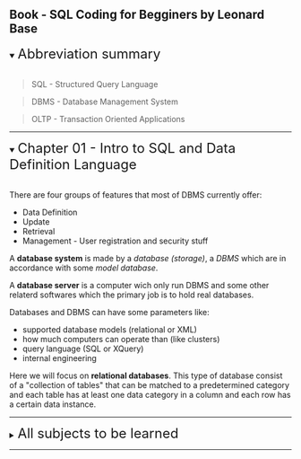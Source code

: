 ## Book - SQL Coding for Begginers by Leonard Base

<details open>
<summary>
    <font size=5> Abbreviation summary </font>
</summary>
<br />

> SQL - Structured Query Language

> DBMS - Database Management System

> OLTP - Transaction Oriented Applications

</details>

---

<details open>
<summary>
<font size=5> Chapter 01 - Intro to SQL and Data Definition Language </font>
</summary>

<br />

There are four groups of features that most of DBMS currently offer:
 - Data Definition
 - Update
 - Retrieval
 - Management - User registration and security stuff

A **database system** is made by a *database (storage)*, a *DBMS* which are in accordance with some *model database*.

A **database server** is a computer wich only run DBMS and some other relaterd softwares which the primary job is to hold real databases.

Databases and DBMS can have some parameters like:
- supported database models (relational or XML)
- how much computers can operate than (like clusters)
- query language (SQL or XQuery)
- internal engineering

Here we will focus on **relational databases**. This type of database consist of a "collection of tables" that can be matched to a predetermined category and each table has at least one data category in a column and each row has a certain data instance.



</details>

---

<details>
<summary>
<font size=5> All subjects to be learned </font>
</summary>

<br />

**Chapter 01**
- [x] The different types of database management systens and their advantages
- [ ] The 5 Fundamental types of SQL queries
    - DDL - Data definition language
    - DML - Data manipulation language
    - DCL - Data control language
    - DQL - Data query language
    - TCL - Transaction control language
- [ ] The most used data types
- [ ] SQL CREATE
- [ ] SQL ALTER

**Chapter 02**
- [ ] Installing MySQL in SO
- [ ] Temporary tables
- [ ] Derived tables
- [ ] How to create a table from another already presente in database

**Chapter 03**
- [ ] SQL SELECT
- [ ] ORDER BY
- [ ] WHERE
- [ ] SQL JOIN
    - INNER
    - LEFT
    - RIGHT
    - CROSS
    - SELF
- [ ] SQL UNION and UNION ALL

**Chapter 04**
- [ ] Database View
- [ ] CREATE VIEW
- [ ] MERGE
- [ ] TEMPTABLE
- [ ] UNDEFINED
- [ ] Updatable SQL Views
- [ ] ALTER VIEW
- [ ] CREATE OR REPLACE VIEW
- [ ] START TRANSACTION
- [ ] COMMIT
- [ ] ROLLBACK
- [ ] SQL BACKUP

**Chapter 05**
- [ ] Access privileges
- [ ] Create new users accounts

</details>

---
